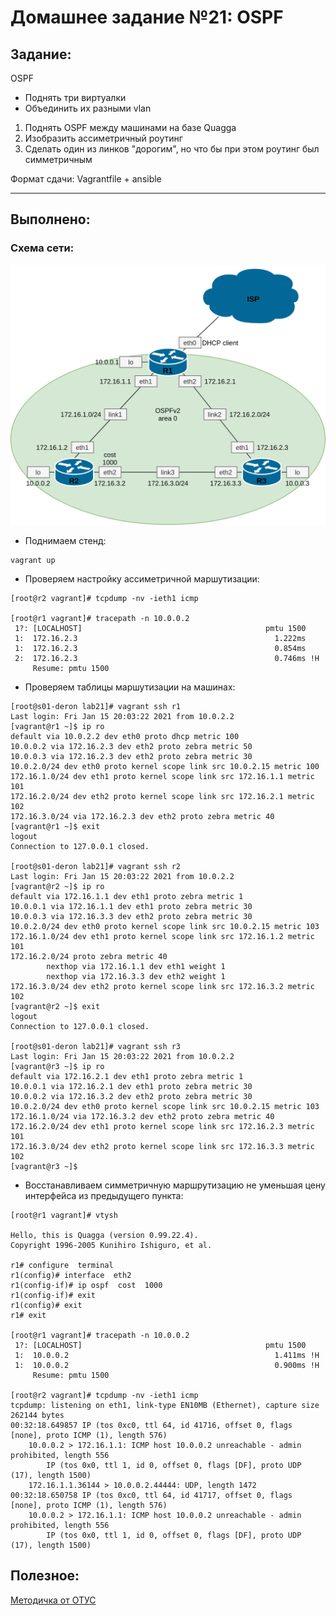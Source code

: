# **Домашнее задание №21: OSPF**

## **Задание:**

OSPF
- Поднять три виртуалки
- Объединить их разными vlan
1. Поднять OSPF между машинами на базе Quagga
2. Изобразить ассиметричный роутинг
3. Сделать один из линков "дорогим", но что бы при этом роутинг был симметричным

Формат сдачи:
Vagrantfile + ansible

---

## **Выполнено:**

### Схема сети:

![Схема сети](ospfv2.png)

- Поднимаем стенд:
```
vagrant up
```

- Проверяем настройку ассиметричной маршутизации:
```
[root@r2 vagrant]# tcpdump -nv -ieth1 icmp

[root@r1 vagrant]# tracepath -n 10.0.0.2
 1?: [LOCALHOST]                                         pmtu 1500
 1:  172.16.2.3                                            1.222ms
 1:  172.16.2.3                                            0.854ms
 2:  172.16.2.3                                            0.746ms !H
     Resume: pmtu 1500
```

- Проверяем таблицы маршутизации на машинах:
```
[root@s01-deron lab21]# vagrant ssh r1
Last login: Fri Jan 15 20:03:22 2021 from 10.0.2.2
[vagrant@r1 ~]$ ip ro
default via 10.0.2.2 dev eth0 proto dhcp metric 100
10.0.0.2 via 172.16.2.3 dev eth2 proto zebra metric 50
10.0.0.3 via 172.16.2.3 dev eth2 proto zebra metric 30
10.0.2.0/24 dev eth0 proto kernel scope link src 10.0.2.15 metric 100
172.16.1.0/24 dev eth1 proto kernel scope link src 172.16.1.1 metric 101
172.16.2.0/24 dev eth2 proto kernel scope link src 172.16.2.1 metric 102
172.16.3.0/24 via 172.16.2.3 dev eth2 proto zebra metric 40
[vagrant@r1 ~]$ exit
logout
Connection to 127.0.0.1 closed.

[root@s01-deron lab21]# vagrant ssh r2
Last login: Fri Jan 15 20:03:22 2021 from 10.0.2.2
[vagrant@r2 ~]$ ip ro
default via 172.16.1.1 dev eth1 proto zebra metric 1
10.0.0.1 via 172.16.1.1 dev eth1 proto zebra metric 30
10.0.0.3 via 172.16.3.3 dev eth2 proto zebra metric 30
10.0.2.0/24 dev eth0 proto kernel scope link src 10.0.2.15 metric 103
172.16.1.0/24 dev eth1 proto kernel scope link src 172.16.1.2 metric 101
172.16.2.0/24 proto zebra metric 40
        nexthop via 172.16.1.1 dev eth1 weight 1
        nexthop via 172.16.3.3 dev eth2 weight 1
172.16.3.0/24 dev eth2 proto kernel scope link src 172.16.3.2 metric 102
[vagrant@r2 ~]$ exit
logout
Connection to 127.0.0.1 closed.

[root@s01-deron lab21]# vagrant ssh r3
Last login: Fri Jan 15 20:03:22 2021 from 10.0.2.2
[vagrant@r3 ~]$ ip ro
default via 172.16.2.1 dev eth1 proto zebra metric 1
10.0.0.1 via 172.16.2.1 dev eth1 proto zebra metric 30
10.0.0.2 via 172.16.3.2 dev eth2 proto zebra metric 30
10.0.2.0/24 dev eth0 proto kernel scope link src 10.0.2.15 metric 103
172.16.1.0/24 via 172.16.3.2 dev eth2 proto zebra metric 40
172.16.2.0/24 dev eth1 proto kernel scope link src 172.16.2.3 metric 101
172.16.3.0/24 dev eth2 proto kernel scope link src 172.16.3.3 metric 102
[vagrant@r3 ~]$
```

- Восстанавливаем симметричную маршрутизацию не уменьшая цену интерфейса из предыдущего пункта:
```
[root@r1 vagrant]# vtysh

Hello, this is Quagga (version 0.99.22.4).
Copyright 1996-2005 Kunihiro Ishiguro, et al.

r1# configure  terminal
r1(config)# interface  eth2
r1(config-if)# ip ospf  cost  1000
r1(config-if)# exit
r1(config)# exit
r1# exit

[root@r1 vagrant]# tracepath -n 10.0.0.2
 1?: [LOCALHOST]                                         pmtu 1500
 1:  10.0.0.2                                              1.411ms !H
 1:  10.0.0.2                                              0.900ms !H
     Resume: pmtu 1500

[root@r2 vagrant]# tcpdump -nv -ieth1 icmp
tcpdump: listening on eth1, link-type EN10MB (Ethernet), capture size 262144 bytes
00:32:18.649857 IP (tos 0xc0, ttl 64, id 41716, offset 0, flags [none], proto ICMP (1), length 576)
    10.0.0.2 > 172.16.1.1: ICMP host 10.0.0.2 unreachable - admin prohibited, length 556
        IP (tos 0x0, ttl 1, id 0, offset 0, flags [DF], proto UDP (17), length 1500)
    172.16.1.1.36144 > 10.0.0.2.44444: UDP, length 1472
00:32:18.650758 IP (tos 0xc0, ttl 64, id 41717, offset 0, flags [none], proto ICMP (1), length 576)
    10.0.0.2 > 172.16.1.1: ICMP host 10.0.0.2 unreachable - admin prohibited, length 556
        IP (tos 0x0, ttl 1, id 0, offset 0, flags [DF], proto UDP (17), length 1500)
```

## **Полезное:**

[Методичка от ОТУС](https://github.com/mbfx/otus-linux-adm/blob/master/dynamic_routing_guideline/README.md)
